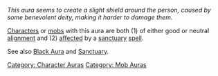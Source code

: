 *This aura seems to create a slight shield around the person, caused by
some benevolent deity, making it harder to damage them.*

[Characters](:Category:_Characters "wikilink") or
[mobs](:Category:_Mobs "wikilink") with this aura are both (1) of either
good or neutral [alignment](Alignment "wikilink") and (2)
[affected](Affects "wikilink") by a [sanctuary](Sanctuary "wikilink")
[spell](:Category:_Spells "wikilink").

See also [Black Aura](Black_Aura "wikilink") and
[Sanctuary](Sanctuary "wikilink").

[Category: Character Auras](Category:_Character_Auras "wikilink")
[Category: Mob Auras](Category:_Mob_Auras "wikilink")
